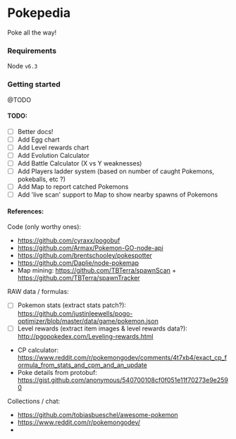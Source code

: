 # Pokepedia
Poke all the way!

### Requirements
Node `v6.3`

### Getting started
@TODO

#### TODO:
- [ ] Better docs!
- [ ] Add Egg chart
- [ ] Add Level rewards chart
- [ ] Add Evolution Calculator
- [ ] Add Battle Calculator (X vs Y weaknesses)
- [ ] Add Players ladder system (based on number of caught Pokemons, pokeballs, etc ?)
- [ ] Add Map to report catched Pokemons
- [ ] Add 'live scan' support to Map to show nearby spawns of Pokemons

#### References:
Code (only worthy ones):
- https://github.com/cyraxx/pogobuf
- https://github.com/Armax/Pokemon-GO-node-api
- https://github.com/brentschooley/pokespotter
- https://github.com/Daplie/node-pokemap
- Map mining: https://github.com/TBTerra/spawnScan + https://github.com/TBTerra/spawnTracker

RAW data / formulas:
- [ ] Pokemon stats (extract stats patch?): https://github.com/justinleewells/pogo-optimizer/blob/master/data/game/pokemon.json
- [ ] Level rewards (extract item images & level rewards data?): http://pgopokedex.com/Leveling-rewards.html
- CP calculator: https://www.reddit.com/r/pokemongodev/comments/4t7xb4/exact_cp_formula_from_stats_and_cpm_and_an_update
- Poke details from protobuf: https://gist.github.com/anonymous/540700108cf0f051e11f70273e9e2590

Collections / chat:
- https://github.com/tobiasbueschel/awesome-pokemon
- https://www.reddit.com/r/pokemongodev/
- 
